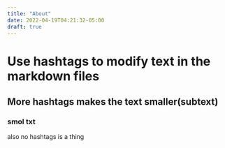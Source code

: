 ```yaml
---
title: "About"
date: 2022-04-19T04:21:32-05:00
draft: true
---
```


# Use hashtags to modify text in the markdown files

## More hashtags makes the text smaller(subtext)

### smol txt

also no hashtags is a thing